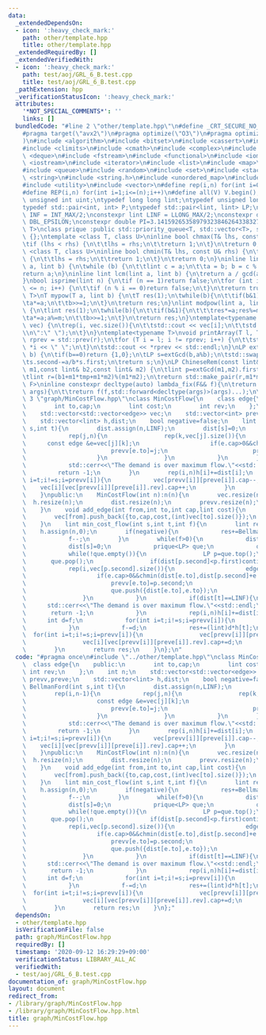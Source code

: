 ```yaml
---
data:
  _extendedDependsOn:
  - icon: ':heavy_check_mark:'
    path: other/template.hpp
    title: other/template.hpp
  _extendedRequiredBy: []
  _extendedVerifiedWith:
  - icon: ':heavy_check_mark:'
    path: test/aoj/GRL_6_B.test.cpp
    title: test/aoj/GRL_6_B.test.cpp
  _pathExtension: hpp
  _verificationStatusIcon: ':heavy_check_mark:'
  attributes:
    '*NOT_SPECIAL_COMMENTS*': ''
    links: []
  bundledCode: "#line 2 \"other/template.hpp\"\n#define _CRT_SECURE_NO_WARNINGS\n\
    #pragma target(\"avx2\")\n#pragma optimize(\"O3\")\n#pragma optimize(\"unroll-loops\"\
    )\n#include <algorithm>\n#include <bitset>\n#include <cassert>\n#include <cfloat>\n\
    #include <climits>\n#include <cmath>\n#include <complex>\n#include <ctime>\n#include\
    \ <deque>\n#include <fstream>\n#include <functional>\n#include <iomanip>\n#include\
    \ <iostream>\n#include <iterator>\n#include <list>\n#include <map>\n#include <memory>\n\
    #include <queue>\n#include <random>\n#include <set>\n#include <stack>\n#include\
    \ <string>\n#include <string.h>\n#include <unordered_map>\n#include <unordered_set>\n\
    #include <utility>\n#include <vector>\n#define rep(i,n) for(int i=0;i<(n);i++)\n\
    #define REP(i,n) for(int i=1;i<=(n);i++)\n#define all(V) V.begin(),V.end()\ntypedef\
    \ unsigned int uint;\ntypedef long long lint;\ntypedef unsigned long long ulint;\n\
    typedef std::pair<int, int> P;\ntypedef std::pair<lint, lint> LP;\nconstexpr int\
    \ INF = INT_MAX/2;\nconstexpr lint LINF = LLONG_MAX/2;\nconstexpr double eps =\
    \ DBL_EPSILON;\nconstexpr double PI=3.141592653589793238462643383279;\ntemplate<class\
    \ T>\nclass prique :public std::priority_queue<T, std::vector<T>, std::greater<T>>\
    \ {};\ntemplate <class T, class U>\ninline bool chmax(T& lhs, const U& rhs) {\n\
    \tif (lhs < rhs) {\n\t\tlhs = rhs;\n\t\treturn 1;\n\t}\n\treturn 0;\n}\ntemplate\
    \ <class T, class U>\ninline bool chmin(T& lhs, const U& rhs) {\n\tif (lhs > rhs)\
    \ {\n\t\tlhs = rhs;\n\t\treturn 1;\n\t}\n\treturn 0;\n}\ninline lint gcd(lint\
    \ a, lint b) {\n\twhile (b) {\n\t\tlint c = a;\n\t\ta = b; b = c % b;\n\t}\n\t\
    return a;\n}\ninline lint lcm(lint a, lint b) {\n\treturn a / gcd(a, b) * b;\n\
    }\nbool isprime(lint n) {\n\tif (n == 1)return false;\n\tfor (int i = 2; i * i\
    \ <= n; i++) {\n\t\tif (n % i == 0)return false;\n\t}\n\treturn true;\n}\ntemplate<typename\
    \ T>\nT mypow(T a, lint b) {\n\tT res(1);\n\twhile(b){\n\t\tif(b&1)res*=a;\n\t\
    \ta*=a;\n\t\tb>>=1;\n\t}\n\treturn res;\n}\nlint modpow(lint a, lint b, lint m)\
    \ {\n\tlint res(1);\n\twhile(b){\n\t\tif(b&1){\n\t\t\tres*=a;res%=m;\n\t\t}\n\t\
    \ta*=a;a%=m;\n\t\tb>>=1;\n\t}\n\treturn res;\n}\ntemplate<typename T>\nvoid printArray(std::vector<T>&\
    \ vec) {\n\trep(i, vec.size()){\n\t\tstd::cout << vec[i];\n\t\tstd::cout<<(i==(int)vec.size()-1?\"\
    \\n\":\" \");\n\t}\n}\ntemplate<typename T>\nvoid printArray(T l, T r) {\n\tT\
    \ rprev = std::prev(r);\n\tfor (T i = l; i != rprev; i++) {\n\t\tstd::cout <<\
    \ *i << \" \";\n\t}\n\tstd::cout << *rprev << std::endl;\n}\nLP extGcd(lint a,lint\
    \ b) {\n\tif(b==0)return {1,0};\n\tLP s=extGcd(b,a%b);\n\tstd::swap(s.first,s.second);\n\
    \ts.second-=a/b*s.first;\n\treturn s;\n}\nLP ChineseRem(const lint& b1,const lint&\
    \ m1,const lint& b2,const lint& m2) {\n\tlint p=extGcd(m1,m2).first;\n\tlint tmp=(b2-b1)*p%m2;\n\
    \tlint r=(b1+m1*tmp+m1*m2)%(m1*m2);\n\treturn std::make_pair(r,m1*m2);\n}\ntemplate<typename\
    \ F>\ninline constexpr decltype(auto) lambda_fix(F&& f){\n\treturn [f=std::forward<F>(f)](auto&&...\
    \ args){\n\t\treturn f(f,std::forward<decltype(args)>(args)...);\n\t};\n}\n#line\
    \ 3 \"graph/MinCostFlow.hpp\"\nclass MinCostFlow{\n    class edge{\n    public:\n\
    \        int to,cap;\n        lint cost;\n        int rev;\n    };\n    int n;\n\
    \    std::vector<std::vector<edge>> vec;\n    std::vector<int> prevv,preve;\n\
    \    std::vector<lint> h,dist;\n    bool negative=false;\n    lint BellmanFord(int\
    \ s,int t){\n        dist.assign(n,LINF);\n        dist[s]=0;\n        rep(i,n-1){\n\
    \            rep(j,n){\n                rep(k,vec[j].size()){\n              \
    \      const edge &e=vec[j][k];\n                    if(e.cap>0&&chmin(dist[e.to],dist[j]+e.cost+h[j]-h[e.to])){\n\
    \                        prevv[e.to]=j;\n                        preve[e.to]=k;\n\
    \                    }\n                }\n            }\n        }\n        if(dist[t]==LINF){\n\
    \            std::cerr<<\"The demand is over maximum flow.\"<<std::endl;\n   \
    \         return -1;\n        }\n        rep(i,n)h[i]+=dist[i];\n        for(int\
    \ i=t;i!=s;i=prevv[i]){\n            vec[prevv[i]][preve[i]].cap--;\n        \
    \    vec[i][vec[prevv[i]][preve[i]].rev].cap++;\n        }\n        return h[t];\n\
    \    }\npublic:\n    MinCostFlow(int n):n(n){\n        vec.resize(n);\n      \
    \  h.resize(n);\n        dist.resize(n);\n        prevv.resize(n);\n        preve.resize(n);\n\
    \    }\n    void add_edge(int from,int to,int cap,lint cost){\n        if(cost<0)negative=true;\n\
    \        vec[from].push_back({to,cap,cost,(int)vec[to].size()});\n        vec[to].push_back({from,0,-cost,(int)vec[from].size()-1});\n\
    \    }\n    lint min_cost_flow(int s,int t,int f){\n        lint res=0;\n    \
    \    h.assign(n,0);\n        if(negative){\n            res+=BellmanFord(s,t);\n\
    \            f--;\n        }\n        while(f>0){\n            dist.assign(n,LINF);\n\
    \            dist[s]=0;\n            prique<LP> que;\n            que.push({0,s});\n\
    \            while(!que.empty()){\n                LP p=que.top();\n         \
    \       que.pop();\n                if(dist[p.second]<p.first)continue;\n    \
    \            rep(i,vec[p.second].size()){\n                    edge &e=vec[p.second][i];\n\
    \                    if(e.cap>0&&chmin(dist[e.to],dist[p.second]+e.cost+h[p.second]-h[e.to])){\n\
    \                        prevv[e.to]=p.second;\n                        preve[e.to]=i;\n\
    \                        que.push({dist[e.to],e.to});\n                    }\n\
    \                }\n            }\n            if(dist[t]==LINF){\n          \
    \      std::cerr<<\"The demand is over maximum flow.\"<<std::endl;\n         \
    \       return -1;\n            }\n            rep(i,n)h[i]+=dist[i];\n      \
    \      int d=f;\n            for(int i=t;i!=s;i=prevv[i]){\n                chmin(d,vec[prevv[i]][preve[i]].cap);\n\
    \            }\n            f-=d;\n            res+=(lint)d*h[t];\n          \
    \  for(int i=t;i!=s;i=prevv[i]){\n                vec[prevv[i]][preve[i]].cap-=d;\n\
    \                vec[i][vec[prevv[i]][preve[i]].rev].cap+=d;\n            }\n\
    \        }\n        return res;\n    }\n};\n"
  code: "#pragma once\n#include \"../other/template.hpp\"\nclass MinCostFlow{\n  \
    \  class edge{\n    public:\n        int to,cap;\n        lint cost;\n       \
    \ int rev;\n    };\n    int n;\n    std::vector<std::vector<edge>> vec;\n    std::vector<int>\
    \ prevv,preve;\n    std::vector<lint> h,dist;\n    bool negative=false;\n    lint\
    \ BellmanFord(int s,int t){\n        dist.assign(n,LINF);\n        dist[s]=0;\n\
    \        rep(i,n-1){\n            rep(j,n){\n                rep(k,vec[j].size()){\n\
    \                    const edge &e=vec[j][k];\n                    if(e.cap>0&&chmin(dist[e.to],dist[j]+e.cost+h[j]-h[e.to])){\n\
    \                        prevv[e.to]=j;\n                        preve[e.to]=k;\n\
    \                    }\n                }\n            }\n        }\n        if(dist[t]==LINF){\n\
    \            std::cerr<<\"The demand is over maximum flow.\"<<std::endl;\n   \
    \         return -1;\n        }\n        rep(i,n)h[i]+=dist[i];\n        for(int\
    \ i=t;i!=s;i=prevv[i]){\n            vec[prevv[i]][preve[i]].cap--;\n        \
    \    vec[i][vec[prevv[i]][preve[i]].rev].cap++;\n        }\n        return h[t];\n\
    \    }\npublic:\n    MinCostFlow(int n):n(n){\n        vec.resize(n);\n      \
    \  h.resize(n);\n        dist.resize(n);\n        prevv.resize(n);\n        preve.resize(n);\n\
    \    }\n    void add_edge(int from,int to,int cap,lint cost){\n        if(cost<0)negative=true;\n\
    \        vec[from].push_back({to,cap,cost,(int)vec[to].size()});\n        vec[to].push_back({from,0,-cost,(int)vec[from].size()-1});\n\
    \    }\n    lint min_cost_flow(int s,int t,int f){\n        lint res=0;\n    \
    \    h.assign(n,0);\n        if(negative){\n            res+=BellmanFord(s,t);\n\
    \            f--;\n        }\n        while(f>0){\n            dist.assign(n,LINF);\n\
    \            dist[s]=0;\n            prique<LP> que;\n            que.push({0,s});\n\
    \            while(!que.empty()){\n                LP p=que.top();\n         \
    \       que.pop();\n                if(dist[p.second]<p.first)continue;\n    \
    \            rep(i,vec[p.second].size()){\n                    edge &e=vec[p.second][i];\n\
    \                    if(e.cap>0&&chmin(dist[e.to],dist[p.second]+e.cost+h[p.second]-h[e.to])){\n\
    \                        prevv[e.to]=p.second;\n                        preve[e.to]=i;\n\
    \                        que.push({dist[e.to],e.to});\n                    }\n\
    \                }\n            }\n            if(dist[t]==LINF){\n          \
    \      std::cerr<<\"The demand is over maximum flow.\"<<std::endl;\n         \
    \       return -1;\n            }\n            rep(i,n)h[i]+=dist[i];\n      \
    \      int d=f;\n            for(int i=t;i!=s;i=prevv[i]){\n                chmin(d,vec[prevv[i]][preve[i]].cap);\n\
    \            }\n            f-=d;\n            res+=(lint)d*h[t];\n          \
    \  for(int i=t;i!=s;i=prevv[i]){\n                vec[prevv[i]][preve[i]].cap-=d;\n\
    \                vec[i][vec[prevv[i]][preve[i]].rev].cap+=d;\n            }\n\
    \        }\n        return res;\n    }\n};"
  dependsOn:
  - other/template.hpp
  isVerificationFile: false
  path: graph/MinCostFlow.hpp
  requiredBy: []
  timestamp: '2020-09-12 16:29:29+09:00'
  verificationStatus: LIBRARY_ALL_AC
  verifiedWith:
  - test/aoj/GRL_6_B.test.cpp
documentation_of: graph/MinCostFlow.hpp
layout: document
redirect_from:
- /library/graph/MinCostFlow.hpp
- /library/graph/MinCostFlow.hpp.html
title: graph/MinCostFlow.hpp
---
```


